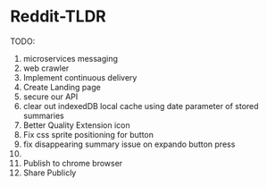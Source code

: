 # Reddit-TLDR


TODO:

<ol>
<li>microservices messaging</li>
<li>web crawler</li>
<li>Implement continuous delivery</li>
<li>Create Landing page</li>
<li>secure our API</li>
<li>clear out indexedDB local cache using date parameter of stored summaries</li>
<li>Better Quality Extension icon</li>
<li>Fix css sprite positioning for button </li>
<li>fix disappearing summary issue on expando button press</li>
<li></li>
<li>Publish to chrome browser</li>
<li>Share Publicly</li>
</ol>
